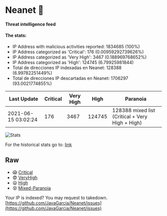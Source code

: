 # Neanet :hocho:
#### Threat intelligence feed
#### The stats:

- IP Address with malicious activities reported: 1834685 (100%)
- IP Address categorized as 'Critical':  176 (0.00959292739626%)
- IP Address categorized as 'Very High':  3467 (0.188969768652%)
- IP Address categorized as 'High':  124745 (6.79925981844)
- Total de direcciones IP indexadas en Neanet:  128388 (6.99782251449%)
- Total de direcciones IP descartadas en Neanet:  1706297 (93.0021774855%)

| Last Update | Critical | Very High | High | Paranoia |
| --- | --- | --- | --- | --- |
| 2021-06-15 03:02:24 | 176 | 3467 | 124745 | 128388 mixed list (Critical + Very High + High)|

![Stats](https://docs.google.com/spreadsheets/d/e/2PACX-1vSnaNMIXVabIpDJjufMlzH7poXnshF3mgd8Is1g9ytUEzVsP5my4Trn8f-xkoLLQ38xpL3HtmUexLo6/pubchart?oid=501124687&format=image)

For the historical stats go to: [link](/stats.csv)
## Raw
- :scream: [Critical](https://raw.githubusercontent.com/JavaGarcia/Neanet/master/blacklists/neanet_critical.txt)
- :fearful: [VeryHigh](https://raw.githubusercontent.com/JavaGarcia/Neanet/master/blacklists/neanet_veryHigh.txtt)
- :frowning: [High](https://raw.githubusercontent.com/JavaGarcia/Neanet/master/blacklists/neanet_high.txt)
- :dizzy_face: [Mixed-Paranoia](https://raw.githubusercontent.com/JavaGarcia/Neanet/master/blacklists/neanet_all.txt)


Your IP is indexed? You may request to takedown. [https://github.com/JavaGarcia/Neanet/issues](https://github.com/JavaGarcia/Neanet/issues)
















































































































































































































































































































































































































































































































































































































































































































































































































































































































































































































































































































































































































































































































































































































































































































































































































































































































































































































































































































































































































































































































































































































































































































































































































































































































































































































































































































































































































































































































































































































































































































































































































































































































































































































































































































































































































































































































































































































































































































































































































































































































































































































































































































































































































































































































































































































































































































































































































































































































































































































































































































































































































































































































































































































































































































































































































































































































































































































































































































































































































































































































































































































































































































































































































































































































































































































































































































































































































































































































































































































































































































































































































